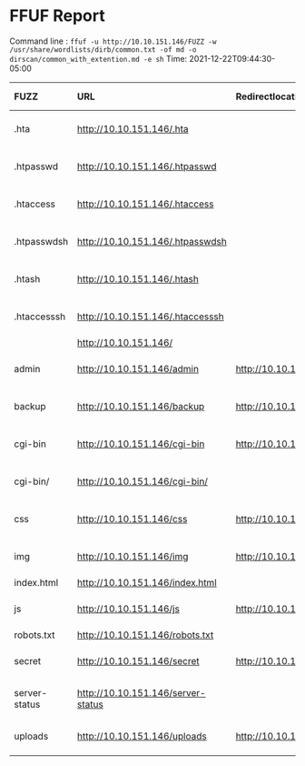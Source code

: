 # FFUF Report

  Command line : `ffuf -u http://10.10.151.146/FUZZ -w /usr/share/wordlists/dirb/common.txt -of md -o dirscan/common_with_extention.md -e sh`
  Time: 2021-12-22T09:44:30-05:00

  | FUZZ | URL | Redirectlocation | Position | Status Code | Content Length | Content Words | Content Lines | Content Type | ResultFile |
  | :- | :-- | :--------------- | :---- | :------- | :---------- | :------------- | :------------ | :--------- | :----------- |
  | .hta | http://10.10.151.146/.hta |  | 21 | 403 | 284 | 21 | 11 | text/html; charset=iso-8859-1 |  |
  | .htpasswd | http://10.10.151.146/.htpasswd |  | 25 | 403 | 289 | 21 | 11 | text/html; charset=iso-8859-1 |  |
  | .htaccess | http://10.10.151.146/.htaccess |  | 23 | 403 | 289 | 21 | 11 | text/html; charset=iso-8859-1 |  |
  | .htpasswdsh | http://10.10.151.146/.htpasswdsh |  | 26 | 403 | 291 | 21 | 11 | text/html; charset=iso-8859-1 |  |
  | .htash | http://10.10.151.146/.htash |  | 22 | 403 | 286 | 21 | 11 | text/html; charset=iso-8859-1 |  |
  | .htaccesssh | http://10.10.151.146/.htaccesssh |  | 24 | 403 | 291 | 21 | 11 | text/html; charset=iso-8859-1 |  |
  |  | http://10.10.151.146/ |  | 1 | 200 | 3025 | 285 | 43 | text/html |  |
  | admin | http://10.10.151.146/admin | http://10.10.151.146/admin/ | 571 | 301 | 313 | 20 | 10 | text/html; charset=iso-8859-1 |  |
  | backup | http://10.10.151.146/backup | http://10.10.151.146/backup/ | 1125 | 301 | 314 | 20 | 10 | text/html; charset=iso-8859-1 |  |
  | cgi-bin | http://10.10.151.146/cgi-bin | http://10.10.151.146/cgi-bin/ | 1637 | 301 | 315 | 20 | 10 | text/html; charset=iso-8859-1 |  |
  | cgi-bin/ | http://10.10.151.146/cgi-bin/ |  | 1639 | 403 | 288 | 21 | 11 | text/html; charset=iso-8859-1 |  |
  | css | http://10.10.151.146/css | http://10.10.151.146/css/ | 2227 | 301 | 311 | 20 | 10 | text/html; charset=iso-8859-1 |  |
  | img | http://10.10.151.146/img | http://10.10.151.146/img/ | 3995 | 301 | 311 | 20 | 10 | text/html; charset=iso-8859-1 |  |
  | index.html | http://10.10.151.146/index.html |  | 4039 | 200 | 3025 | 285 | 43 | text/html |  |
  | js | http://10.10.151.146/js | http://10.10.151.146/js/ | 4357 | 301 | 310 | 20 | 10 | text/html; charset=iso-8859-1 |  |
  | robots.txt | http://10.10.151.146/robots.txt |  | 6871 | 200 | 38 | 7 | 2 | text/plain |  |
  | secret | http://10.10.151.146/secret | http://10.10.151.146/secret/ | 7073 | 301 | 314 | 20 | 10 | text/html; charset=iso-8859-1 |  |
  | server-status | http://10.10.151.146/server-status |  | 7175 | 403 | 293 | 21 | 11 | text/html; charset=iso-8859-1 |  |
  | uploads | http://10.10.151.146/uploads | http://10.10.151.146/uploads/ | 8431 | 301 | 315 | 20 | 10 | text/html; charset=iso-8859-1 |  |
  